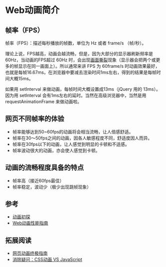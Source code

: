 # Web动画简介
## 帧率（FPS）
帧率（FPS）：描述每秒播放的帧数，单位为 Hz 或者 frame/s （帧/秒）。

理论上说，FPS越高，动画会越流畅，但是，因为大部分的显示器刷新频率是 60Hz，当动画的FPS超过 60Hz 时，会出现[画面撕裂](http://zh.wikipedia.org/wiki/%E7%95%AB%E9%9D%A2%E6%92%95%E8%A3%82)现象（显示器会把两个或更多的帧显示在同一画面上）。所以通常来讲 FPS 为 60frame/s 时动画效果最好，也就是每帧16.67ms，在浏览器中要减去渲染时间1ms左右，得到的结果是每帧时间大概15ms。

如果用 setInterval 来做动画，每帧时间大概设置成13ms（jQuery 用的 13ms）。因为用 setInterval 会有1ms左右的延时。当然在高级浏览器中，当然是用 requestAnimationFrame 来做动画啦。

## 网页不同帧率的体验
* 帧率能够达到50~60fps的动画将会相当流畅，让人倍感舒适。
* 帧率在30～50fps之间的动画，因各人敏感程度不同，舒适度因人而异。
* 帧率在30fps以下的动画，让人感觉到明显的卡顿和不适感。
* 帧率波动很大的动画，亦会使人感觉到卡顿。

## 动画的流畅程度具备的特点
* 帧率高（接近60fps最佳）
* 帧率稳定，波动少（极少出现跳帧现象）

## 参考
* [动画初探](https://github.com/imsobear/blog/issues/39)
* [Web动画性能指南](http://alexorz.github.io/animation-performance-guide/)

## 拓展阅读
* [网页动画终极指南](http://colachan.com/post/3444)
* [消除疑问：CSS动画 VS JavaScript](https://github.com/classicemi/blog/issues/3)